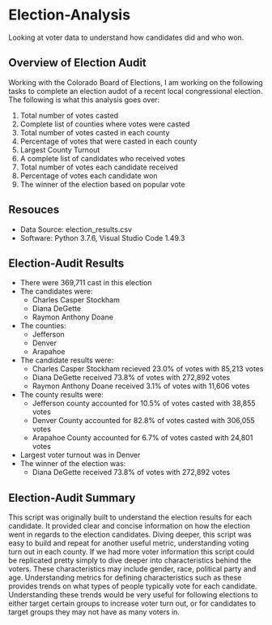 # Election-Analysis
Looking at voter data to understand how candidates did and who won. 

## Overview of Election Audit  
Working with the Colorado Board of Elections, I am working on the following tasks to complete an election audot of a recent local congressional election. The following is what this analysis goes over:

1. Total number of votes casted
2. Complete list of counties where votes were casted
3. Total number of votes casted in each county
4. Percentage of votes that were casted in each county 
5. Largest County Turnout
6. A complete list of candidates who received votes
7. Total number of votes each candidate received
8. Percentage of votes each candidate won
9. The winner of the election based on popular vote

## Resouces 
* Data Source: election_results.csv
* Software: Python 3.7.6, Visual Studio Code 1.49.3

## Election-Audit Results  
* There were 369,711 cast in this election
* The candidates were:
  * Charles Casper Stockham
  * Diana DeGette
  * Raymon Anthony Doane
* The counties:
  * Jefferson
  * Denver
  * Arapahoe
* The candidate results were:
  * Charles Casper Stockham recieved 23.0% of votes with 85,213 votes
  * Diana DeGette received 73.8% of votes with 272,892 votes
  * Raymon Anthony Doane received 3.1% of votes with 11,606 votes
* The county results were: 
  * Jefferson county accounted for 10.5% of votes casted with 38,855 votes
  * Denver County accounted for 82.8% of votes casted with 306,055 votes
  * Arapahoe County accounted for 6.7% of votes casted with 24,801 votes
* Largest voter turnout was in Denver 
* The winner of the election was:
  * Diana DeGette received 73.8% of votes with 272,892 votes

## Election-Audit Summary
This script was originally built to understand the election results for each candidate. It provided clear and concise information on how the election went in regards to the election candidates. Diving deeper, this script was easy to build and repeat for another useful metric, understanding voting turn out in each county. If we had more voter information this script could be replicated pretty simply to dive deeper into characteristics behind the voters. These characteristics may include gender, race, political party and age. Understanding metrics for defining characteristics such as these provides trends on what types of people typically vote for each candidate. Understanding these trends would be very useful for following elections to either target certain groups to increase voter turn out, or for candidates to target groups they may not have as many voters in.  




